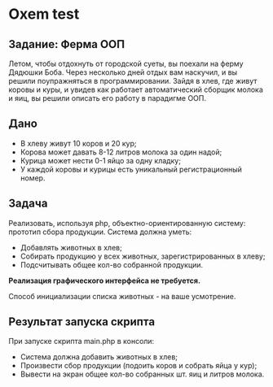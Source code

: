 # Oxem test
## Задание: Ферма ООП
Летом, чтобы отдохнуть от городской суеты, вы поехали на ферму Дядюшки Боба. Через несколько дней отдых вам наскучил, и вы решили поупражняться в программировании. Зайдя в хлев, где живут коровы и куры, и увидев как работает автоматический сборщик молока и яиц, вы решили описать его работу в парадигме ООП.

## Дано
- В хлеву живут 10 коров и 20 кур;
- Корова может давать 8-12 литров молока за один надой;
- Курица может нести 0-1 яйцо за одну кладку;
- У каждой коровы и курицы есть уникальный регистрационный номер.

## Задача
Реализовать, используя php, объектно-ориентированную систему: прототип сбора продукции. 
Система должна уметь:
- Добавлять животных в хлев;
- Собирать продукцию у всех животных, зарегистрированных в хлеву;
- Подсчитывать общее кол-во собранной продукции.

**Реализация графического интерфейса не требуется.**

Способ инициализации списка животных - на ваше усмотрение.
## Результат запуска скрипта
При запуске скрипта main.php в консоли:
- Система должна добавить животных в хлев;
- Произвести сбор продукции (подоить коров и собрать яйца у кур);
- Вывести на экран общее кол-во собранных шт. яиц и литров молока.